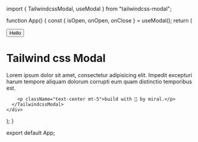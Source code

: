 import { TailwindcssModal, useModal } from "tailwindcss-modal";

function App() {
  const { isOpen, onOpen, onClose } = useModal();
  return (
    <div className="w-screen">
      <button
        onClick={onOpen}
        className="font-semibold text-lg w-fit bg-red-400 px-3 py-1 rounded-sm"
      >
        Hello
      </button>
      <TailwindcssModal
        className=""
        isOpen={isOpen}
        onClose={onClose}
        closeButton
        closeOnBackdropClick
      >
        <h1 className="text-xl font-bold">Tailwind css Modal</h1>
        <p className="mt-4">
          Lorem ipsum dolor sit amet, consectetur adipisicing elit. Impedit
          excepturi harum tempore aliquam dolorum corrupti eum quam distinctio
          temporibus est.
        </p>

        <p className="text-center mt-5">build with 💙 by miral.</p>
      </TailwindcssModal>
    </div>
  );
}

export default App;
